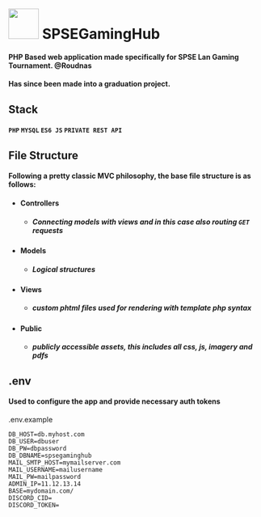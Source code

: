 # <img style="" src="https://roudnas.cz/assets/logo_100_60.svg" height="60"> SPSEGamingHub

#### PHP Based web application made specifically for SPSE Lan Gaming Tournament. @Roudnas

#### Has since been made into a graduation project.

## Stack

#### `PHP` `MYSQL` `ES6 JS` `PRIVATE REST API`

## File Structure

#### Following a pretty classic MVC philosophy, the base file structure is as follows:

- #### Controllers
  - ##### Connecting models with views and in this case also routing `GET` requests
- #### Models
  - ##### Logical structures
- #### Views
  - ##### custom phtml files used for rendering with template php syntax
- #### Public
  - ##### publicly accessible assets, this includes all css, js, imagery and pdfs

## .env

#### Used to configure the app and provide necessary auth tokens

.env.example

    DB_HOST=db.myhost.com
    DB_USER=dbuser
    DB_PW=dbpassword
    DB_DBNAME=spsegaminghub
    MAIL_SMTP_HOST=mymailserver.com
    MAIL_USERNAME=mailusername
    MAIL_PW=mailpassword
    ADMIN_IP=11.12.13.14
    BASE=mydomain.com/
    DISCORD_CID=
    DISCORD_TOKEN=
